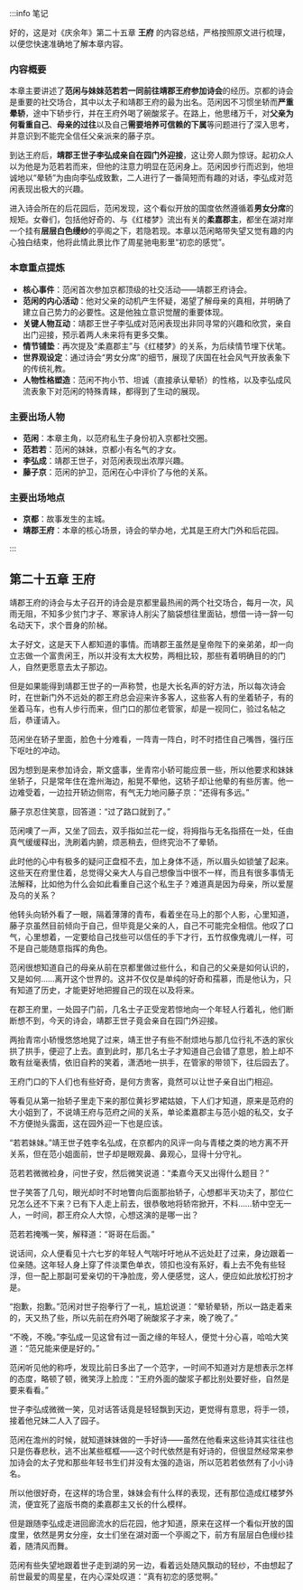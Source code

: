 :::info 笔记

好的，这是对《庆余年》第二十五章 **王府** 的内容总结，严格按照原文进行梳理，以便您快速准确地了解本章内容。

### 内容概要

本章主要讲述了**范闲与妹妹范若若一同前往靖郡王府参加诗会**的经历。京都的诗会是重要的社交场合，其中以太子和靖郡王府的最为出名。范闲因不习惯坐轿而**严重晕轿**，途中下轿步行，并在王府外喝了碗酸浆子。在路上，他思绪万千，对**父亲为何看重自己**、**母亲的过往**以及自己**需要培养可信赖的下属**等问题进行了深入思考，并意识到不能完全信任父亲派来的藤子京。

到达王府后，**靖郡王世子李弘成亲自在园门外迎接**，这让旁人颇为惊讶。起初众人以为他是为范若若而来，但他的注意力明显在范闲身上。范闲因步行而迟到，他坦诚地以“晕轿”为由向李弘成致歉，二人进行了一番简短而有趣的对话，李弘成对范闲表现出极大的兴趣。

进入诗会所在的后花园后，范闲发现，这个看似开放的国度依然遵循着**男女分席**的规矩。女眷们，包括他好奇的、与《红楼梦》流出有关的**柔嘉郡主**，都坐在湖对岸一个挂有**层层白色缦纱**的亭阁之下，若隐若现。本章以范闲略带失望又觉有趣的内心独白结束，他将此情此景比作了周星驰电影里“初恋的感觉”。

### 本章重点提炼

*   **核心事件**：范闲首次参加京都顶级的社交活动——靖郡王府诗会。
*   **范闲的内心活动**：他对父亲的动机产生怀疑，渴望了解母亲的真相，并明确了建立自己势力的必要性。这是他独立意识觉醒的重要体现。
*   **关键人物互动**：靖郡王世子李弘成对范闲表现出非同寻常的兴趣和欣赏，亲自出门迎接，预示着两人未来将有更多交集。
*   **情节铺垫**：再次提及“柔嘉郡主”与《红楼梦》的关系，为后续情节埋下伏笔。
*   **世界观设定**：通过诗会“男女分席”的细节，展现了庆国在社会风气开放表象下的传统礼教。
*   **人物性格塑造**：范闲不拘小节、坦诚（直接承认晕轿）的性格，以及李弘成风流表象下对范闲的特殊青睐，都得到了生动的展现。

### 主要出场人物

*   **范闲**：本章主角，以范府私生子身份初入京都社交圈。
*   **范若若**：范闲的妹妹，京都小有名气的才女。
*   **李弘成**：靖郡王世子，对范闲表现出浓厚兴趣。
*   **藤子京**：范闲的护卫，范闲在心中评价了与他的关系。

### 主要出场地点

*   **京都**：故事发生的主城。
*   **靖郡王府**：本章的核心场景，诗会的举办地，尤其是王府大门外和后花园。

:::

## 第二十五章 **王府**

靖郡王府的诗会与太子召开的诗会是京都里最热闹的两个社交场合，每月一次，风雨无阻，不知多少贫门才子、寒家诗人削尖了脑袋想往里面钻，想借一诗一辞一句名动天下，求个晋身的阶梯。

太子好文，这是天下人都知道的事情。而靖郡王虽然是皇帝陛下的亲弟弟，却一向立志做一个富贵闲王，所以并没有太大权势，两相比较，那些有着明确目的的门人，自然更愿意去太子那边。

但是如果能得到靖郡王世子的一声称赞，也是大长名声的好方法，所以每次诗会时，在世新门外不远处的郡王府总会迎来许多客人，这些客人有的坐着轿子，有的坐着马车，也有人步行而来，但门口的那位老管家，却是一视同仁，验过名帖之后，恭谨请入。

范闲坐在轿子里面，脸色十分难看，一阵青一阵白，时不时捂住自己嘴唇，强行压下呕吐的冲动。

因为想到是来参加诗会，斯文盛事，坐青帘小轿可能应景一些，所以他要求和妹妹坐轿子，只是常年住在澹州海边，船晃不晕他，这轿子却让他晕的有些厉害。他一边难受着，一边拉开轿边侧帘，有气无力地问藤子京：“还得有多远。”

藤子京忍住笑意，回答道：“过了路口就到了。”

范闲噢了一声，又坐了回去，双手指如兰花一绽，将拇指与无名指搭在一处，任由真气缓缓释出，洗刷着内腑，烦恶稍去，但终究治不了晕轿。

此时他的心中有极多的疑问正盘桓不去，加上身体不适，所以眉头如锁皱了起来。这些天在府里住着，总觉得父亲大人与自己想像当中很不一样，而且有很多事情无法解释，比如他为什么会如此看重自己这个私生子？难道真是因为母亲，所以爱屋及乌的关系？

他转头向轿外看了一眼，隔着薄薄的青布，看着坐在马上的那个人影，心里知道，藤子京虽然目前倾向于自己，但毕竟是父亲的人，自己不可能完全相信。他叹了口气，心里想着，一定要给自己找些可以信任的手下才行，五竹叔像鬼魂儿一样，可不是自己能随意指挥的角色。

范闲很想知道自己的母亲从前在京都里做过些什么，和自己的父亲是如何认识的，又是如何……离开这个世界的。这并不仅仅是单纯的好奇和孺慕，而是他认为，只有知道了历史，才能更好地把握自己的现在以及将来。

在郡王府里，一处园子门前，几名士子正受宠若惊地向一个年轻人行着礼，他们断断想不到，今天的诗会，靖郡王世子竟会亲自在园门外迎接。

两抬青帘小轿慢悠悠地晃了过来，靖王世子有些不耐烦地与那几位行礼不迭的家伙拱了拱手，便迎了上去。直到此时，那几名士子才知道自己会错了意思，脸上却不敢有丝毫表情，依旧自矜的笑着，潇洒地一拱手，在管家的带领下，往后园去了。

王府门口的下人们也有些好奇，是何方贵客，竟然可以让世子亲自出门相迎。

等看见从第一抬轿子里走下来的那位黄衫罗裙姑娘，下人们才知道，原来是范府的大小姐到了，不说靖王府与范府之间的关系，单论柔嘉郡主与范小姐的私交，女子不方便抛头露面，这在园外迎一下也是应该。

“若若妹妹。”靖王世子姓李名弘成，在京都内的风评一向与青楼之类的地方离不开关系，但在范小姐面前，世子却是眼观鼻、鼻观心，显得十分守礼。

范若若微微裣身，问世子安，然后微笑说道：“柔嘉今天又出得什么题目？”

世子笑答了几句，眼光却时不时地瞥向后面那抬轿子，心想都半天功夫了，那位仁兄怎么还不下来？已有下人走上前去，很恭敬地将轿帘掀开，不料……轿中空无一人，一时间，郡王府众人大惊，心想这演的是哪一出？

范若若掩嘴一笑，解释道：“哥哥在后面。”

说话间，众人便看见十六七岁的年轻人气喘吁吁地从不远处赶了过来，身边跟着一位亲随。这年轻人身上穿了件淡栗色单衣，领扣也没有系好，看上去不免有些轻浮，但一配上那副可爱亲切的干净脸庞，旁人便感觉，这人，便应如此放松打扮才是。

“抱歉，抱歉。”范闲对世子抱拳行了一礼，尴尬说道：“晕轿晕轿，所以一路走着来的，天又热了些，所以先前在府外喝了碗酸浆子才来，晚了晚了。”

“不晚，不晚。”李弘成一见这曾有过一面之缘的年轻人，便觉十分心喜，哈哈大笑道：“范兄能来便是好的。”

范闲听见他的称呼，发现比前日多出了一个范字，一时间不知道对方是想表示怎样的态度，略顿了顿，微笑浮上脸庞：“王府外面的酸浆子都比别处要好些，自然是要来看看。”

世子李弘成微微一笑，见对话答话竟是轻轻飘到天边，更觉得有意思，将手一领，接着他兄妹二人入了园子。

范闲在澹州的时候，就知道妹妹做的一手好诗——虽然在他看来这些诗其实往往也只是伤春悲秋，逃不出某些框框——这个时代依然是有好诗的，但很显然经常来参加诗会的太子党和那些年轻书生们并没有太强的造诣，所以范若若依然有了小小诗名。

所以他很好奇，在这样的场合里，妹妹会有什么样的表现，还有那位造成红楼梦外流，便宜死了盗版书商的柔嘉郡主又长的什么模样。

但是跟随李弘成走进回廊流水的后花园，他才知道，原来在这样一个看似开放的国度里，依然是男女分座，女士们坐在湖对面一个亭阁之下，前方有层层白色缦纱挂着，随清风而舞。

范闲有些失望地跟着世子走到湖的另一边，看着远处随风飘动的轻纱，不由想起了前世最爱的周星星，在内心深处叹道：“真有初恋的感觉啊。”

